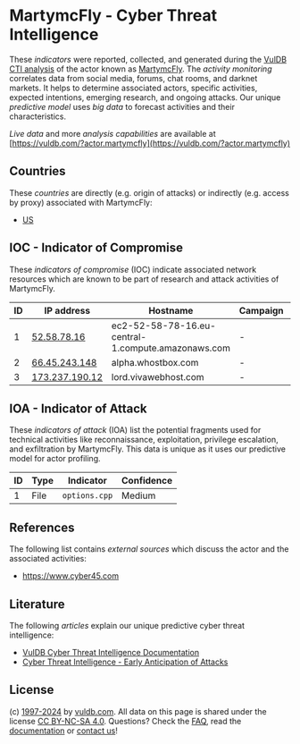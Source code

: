 # MartymcFly - Cyber Threat Intelligence

These _indicators_ were reported, collected, and generated during the [VulDB CTI analysis](https://vuldb.com/?kb.cti) of the actor known as [MartymcFly](https://vuldb.com/?actor.martymcfly). The _activity monitoring_ correlates data from social media, forums, chat rooms, and darknet markets. It helps to determine associated actors, specific activities, expected intentions, emerging research, and ongoing attacks. Our unique _predictive model_ uses _big data_ to forecast activities and their characteristics.

_Live data_ and more _analysis capabilities_ are available at [https://vuldb.com/?actor.martymcfly](https://vuldb.com/?actor.martymcfly)

## Countries

These _countries_ are directly (e.g. origin of attacks) or indirectly (e.g. access by proxy) associated with MartymcFly:

* [US](https://vuldb.com/?country.us)

## IOC - Indicator of Compromise

These _indicators of compromise_ (IOC) indicate associated network resources which are known to be part of research and attack activities of MartymcFly.

ID | IP address | Hostname | Campaign | Confidence
-- | ---------- | -------- | -------- | ----------
1 | [52.58.78.16](https://vuldb.com/?ip.52.58.78.16) | ec2-52-58-78-16.eu-central-1.compute.amazonaws.com | - | Medium
2 | [66.45.243.148](https://vuldb.com/?ip.66.45.243.148) | alpha.whostbox.com | - | High
3 | [173.237.190.12](https://vuldb.com/?ip.173.237.190.12) | lord.vivawebhost.com | - | High

## IOA - Indicator of Attack

These _indicators of attack_ (IOA) list the potential fragments used for technical activities like reconnaissance, exploitation, privilege escalation, and exfiltration by MartymcFly. This data is unique as it uses our predictive model for actor profiling.

ID | Type | Indicator | Confidence
-- | ---- | --------- | ----------
1 | File | `options.cpp` | Medium

## References

The following list contains _external sources_ which discuss the actor and the associated activities:

* https://www.cyber45.com

## Literature

The following _articles_ explain our unique predictive cyber threat intelligence:

* [VulDB Cyber Threat Intelligence Documentation](https://vuldb.com/?kb.cti)
* [Cyber Threat Intelligence - Early Anticipation of Attacks](https://www.scip.ch/en/?labs.20201022)

## License

(c) [1997-2024](https://vuldb.com/?kb.changelog) by [vuldb.com](https://vuldb.com/?kb.about). All data on this page is shared under the license [CC BY-NC-SA 4.0](https://creativecommons.org/licenses/by-nc-sa/4.0/). Questions? Check the [FAQ](https://vuldb.com/?kb.faq), read the [documentation](https://vuldb.com/?kb) or [contact us](https://vuldb.com/?contact)!
